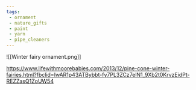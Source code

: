 ```yaml
---
tags:
 - ornament
 - nature_gifts
 - paint
 - yarn
 - pipe_cleaners
---
```

![[Winter fairy ornament.png]]

https://www.lifewithmoorebabies.com/2013/12/pine-cone-winter-fairies.html?fbclid=IwAR1p43ATBybbt-fy7PL3ZCz7elN1_9Xb2t0KrvzEidPt-REZZasQ1ZoUW54


